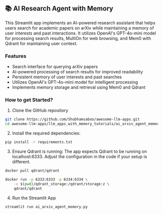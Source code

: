 ## 📚 AI Research Agent with Memory
This Streamlit app implements an AI-powered research assistant that helps users search for academic papers on arXiv while maintaining a memory of user interests and past interactions. It utilizes OpenAI's GPT-4o-mini model for processing search results, MultiOn for web browsing, and Mem0 with Qdrant for maintaining user context.

### Features

- Search interface for querying arXiv papers
- AI-powered processing of search results for improved readability
- Persistent memory of user interests and past searches
- Utilizes OpenAI's GPT-4o-mini model for intelligent processing
- Implements memory storage and retrieval using Mem0 and Qdrant

### How to get Started?

1. Clone the GitHub repository
```bash
git clone https://github.com/Shubhamsaboo/awesome-llm-apps.git
cd awesome-llm-apps/llm_apps_with_memory_tutorials/ai_arxiv_agent_memory
```

2. Install the required dependencies:

```bash
pip install -r requirements.txt
```

3. Ensure Qdrant is running:
The app expects Qdrant to be running on localhost:6333. Adjust the configuration in the code if your setup is different.

```bash
docker pull qdrant/qdrant

docker run -p 6333:6333 -p 6334:6334 \
    -v $(pwd)/qdrant_storage:/qdrant/storage:z \
    qdrant/qdrant
```

4. Run the Streamlit App
```bash
streamlit run ai_arxiv_agent_memory.py
```
